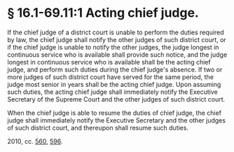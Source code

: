 # § 16.1-69.11:1 Acting chief judge.

<p>If the chief judge of a district court is unable to perform the duties required by law, the chief judge shall notify the other judges of such district court, or if the chief judge is unable to notify the other judges, the judge longest in continuous service who is available shall provide such notice, and the judge longest in continuous service who is available shall be the acting chief judge, and perform such duties during the chief judge's absence. If two or more judges of such district court have served for the same period, the judge most senior in years shall be the acting chief judge. Upon assuming such duties, the acting chief judge shall immediately notify the Executive Secretary of the Supreme Court and the other judges of such district court.</p><p>When the chief judge is able to resume the duties of chief judge, the chief judge shall immediately notify the Executive Secretary and the other judges of such district court, and thereupon shall resume such duties.</p><p>2010, cc. <a href='http://lis.virginia.gov/cgi-bin/legp604.exe?101+ful+CHAP0560'>560</a>, <a href='http://lis.virginia.gov/cgi-bin/legp604.exe?101+ful+CHAP0596'>596</a>.</p>